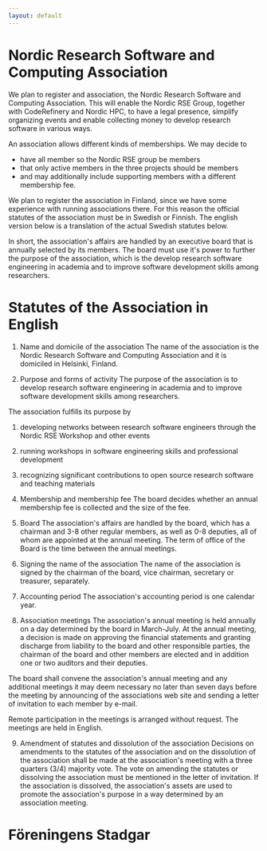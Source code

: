 ```yaml
---
layout: default
---
```


# Nordic Research Software and Computing Association

We plan to register and association, the Nordic Research Software and Computing Association.
This will enable the Nordic RSE Group, together with CodeRefinery and Nordic HPC, to have a
legal presence, simplify organizing events and enable collecting money to develop research
software in various ways.

An association allows different kinds of memberships. We may decide to
 * have all member so the Nordic RSE group be members
 * that only active members in the three projects should be members
 * and may additionally include supporting members with a different membership fee.

We plan to register the association in Finland, since we have some experience with running
associations there. For this reason the official statutes of the association must be in Swedish
or Finnish. The english version below is a translation of the actual Swedish statutes below.

In short, the association's affairs are handled by an executive board that is annually selected by its
members. The board must use it's power to further the purpose of the association, which is the develop
research software engineering in academia and to improve software development skills among researchers.


# Statutes of the Association in English

1. Name and domicile of the association
The name of the association is the Nordic Research Software and Computing Association
and it is domiciled in Helsinki, Finland.

2. Purpose and forms of activity
The purpose of the association is to develop research software engineering in academia
and to improve software development skills among researchers.

The association fulfills its purpose by
 1. developing networks between research software engineers through
the Nordic RSE Workshop and other events
 2. running workshops in software engineering skills and professional development 
 3. recognizing significant contributions to open source research software and teaching materials

3. Membership and membership fee
The board decides whether an annual membership fee is collected and the size of the fee.

4. Board
The association's affairs are handled by the board, which has a chairman and 3-8 other regular members,
as well as 0-8 deputies, all of whom are appointed at the annual meeting. The term of office of the Board
is the time between the annual meetings.

5. Signing the name of the association
The name of the association is signed by the chairman of the board, vice chairman, secretary or treasurer,
separately.

6. Accounting period
The association's accounting period is one calendar year.

7. Association meetings
The association's annual meeting is held annually on a day determined by the board in March-July. At the
annual meeting, a decision is made on approving the financial statements and granting discharge from liability
to the board and other responsible parties, the chairman of the board and other members are elected and in
addition one or two auditors and their deputies. 

The board shall convene the association's annual meeting and any additional meetings it may deem necessary
no later than seven days before the meeting by announcing of the associations web site and sending a letter
of invitation to each member by e-mail.

Remote participation in the meetings is arranged without request. The meetings are held in English.

9. Amendment of statutes and dissolution of the association
Decisions on amendments to the statutes of the association and on the dissolution of the association shall be made
at the association's meeting with a three quarters (3/4) majority vote. The vote on amending the statutes or dissolving 
the association must be mentioned in the letter of invitation.
If the association is dissolved, the association's assets are used to promote the association's purpose in a way
determined by an association meeting.


# Föreningens Stadgar




